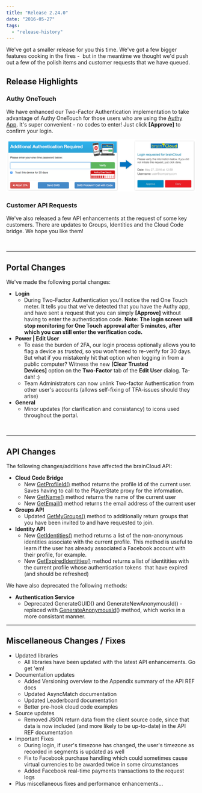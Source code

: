 ```yaml
---
title: "Release 2.24.0"
date: "2016-05-27"
tags: 
  - "release-history"
---
```


We've got a smaller release for you this time. We've got a few bigger features cooking in the fires -  but in the meantime we thought we'd push out a few of the polish items and customer requests that we have queued.

## Release Highlights

### Authy OneTouch

We have enhanced our Two-Factor Authentication implementation to take advantage of Authy OneTouch for those users who are using the [Authy App](https://www.authy.com/app/mobile/). It's super convenient - no codes to enter! Just click **\[Approve\]** to confirm your login.

[![DIAG_AuthyOneTouch](images/DIAG_AuthyOneTouch.png)](/apidocs/wp-content/uploads/2016/05/DIAG_AuthyOneTouch.png)

### Customer API Requests

We've also released a few API enhancements at the request of some key customers. There are updates to Groups, Identities and the Cloud Code bridge. We hope you like them!

 

* * *

## Portal Changes

We've made the following portal changes:

- **Login**
    - During Two-Factor Authentication you'll notice the red One Touch meter. It tells you that we've detected that you have the Authy app, and have sent a request that you can simply **\[Approve\]** without having to enter the authentication code. __Note: The login screen will stop monitoring for One Touch approval after 5 minutes, after which you can still enter the verification code.__
- **Power | Edit User**
    - To ease the burden of 2FA, our login process optionally allows you to flag a device as _trusted_, so you won't need to re-verify for 30 days. But what if you mistakenly hit that option when logging in from a public computer? Witness the new **\[Clear Trusted Devices\]** option on the **Two-Factor** tab of the **Edit User** dialog. Ta-dah! :)
    - Team Administrators can now unlink Two-factor Authentication from other user's accounts (allows self-fixing of TFA-issues should they arise)
- **General**
    - Minor updates (for clarification and consistancy) to icons used throughout the portal.

 

* * *

## API Changes

The following changes/additions have affected the brainCloud API:

- **Cloud Code Bridge**
    - New [GetProfileId()](/apidocs/apiref/?cloudcode#cc-bridge-getprofileid) method returns the profile id of the current user. Saves having to call to the PlayerState proxy for the information.
    - New [GetName()](/apidocs/apiref/?cloudcode#cc-bridge-getname) method returns the name of the current user
    - New [GetEmail()](/apidocs/apiref/?cloudcode#cc-bridge-getemail) method returns the email address of the current user
- **Groups API**
    - Updated [GetMyGroups()](/apidocs/apiref/?cloudcode#capi-group-getmygroups) method to additionally return groups that you have been invited to and have requested to join.
- **Identity API**
    - New [GetIdentities()](/apidocs/apiref/?cloudcode#capi-identity-getidentities) method returns a list of the non-anonymous identities associate with the current profile. This method is useful to learn if the user has already associated a Facebook account with their profile, for example.
    - New [GetExpiredIdentities()](/apidocs/apiref/?cloudcode#capi-identity-getexpiredidentities) method returns a list of identitities with the current profile whose authentication tokens  that have expired (and should be refreshed)

We have also deprecated the following methods:

- **Authentication Service**
    - Deprecated GenerateGUID() and GenerateNewAnonymousId() - replaced with [GenerateAnonymousId](/apidocs/apiref/?cloudcode#capi-auth-generateanonymousid)() method, which works in a more consistant manner.

* * *

## Miscellaneous Changes / Fixes

- Updated libraries
    - All libraries have been updated with the latest API enhancements. Go get 'em!
- Documentation updates
    - Added Versioning overview to the Appendix summary of the API REF docs
    - Updated AsyncMatch documentation
    - Updated Leaderboard documentation
    - Better pre-hook cloud code examples
- Source updates
    - Removed JSON return data from the client source code, since that data is now included (and more likely to be up-to-date) in the API REF documentation
- Important Fixes
    - During login, if user's timezone has changed, the user's timezone as recorded in segments is updated as well
    - Fix to Facebook purchase handling which could sometimes cause virtual currencies to be awarded twice in some circumstances
    - Added Facebook real-time payments transactions to the request logs
- Plus miscellaneous fixes and performance enhancements...
